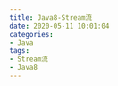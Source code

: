 ```yaml
---
title: Java8-Stream流
date: 2020-05-11 10:01:04
categories: 
- Java
tags: 
- Stream流
- Java8
---
```

